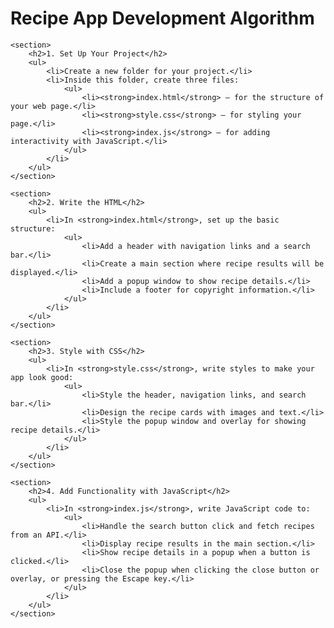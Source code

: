 <h1>Recipe App Development Algorithm</h1>

    <section>
        <h2>1. Set Up Your Project</h2>
        <ul>
            <li>Create a new folder for your project.</li>
            <li>Inside this folder, create three files:
                <ul>
                    <li><strong>index.html</strong> – for the structure of your web page.</li>
                    <li><strong>style.css</strong> – for styling your page.</li>
                    <li><strong>index.js</strong> – for adding interactivity with JavaScript.</li>
                </ul>
            </li>
        </ul>
    </section>

    <section>
        <h2>2. Write the HTML</h2>
        <ul>
            <li>In <strong>index.html</strong>, set up the basic structure:
                <ul>
                    <li>Add a header with navigation links and a search bar.</li>
                    <li>Create a main section where recipe results will be displayed.</li>
                    <li>Add a popup window to show recipe details.</li>
                    <li>Include a footer for copyright information.</li>
                </ul>
            </li>
        </ul>
    </section>

    <section>
        <h2>3. Style with CSS</h2>
        <ul>
            <li>In <strong>style.css</strong>, write styles to make your app look good:
                <ul>
                    <li>Style the header, navigation links, and search bar.</li>
                    <li>Design the recipe cards with images and text.</li>
                    <li>Style the popup window and overlay for showing recipe details.</li>
                </ul>
            </li>
        </ul>
    </section>

    <section>
        <h2>4. Add Functionality with JavaScript</h2>
        <ul>
            <li>In <strong>index.js</strong>, write JavaScript code to:
                <ul>
                    <li>Handle the search button click and fetch recipes from an API.</li>
                    <li>Display recipe results in the main section.</li>
                    <li>Show recipe details in a popup when a button is clicked.</li>
                    <li>Close the popup when clicking the close button or overlay, or pressing the Escape key.</li>
                </ul>
            </li>
        </ul>
    </section>

